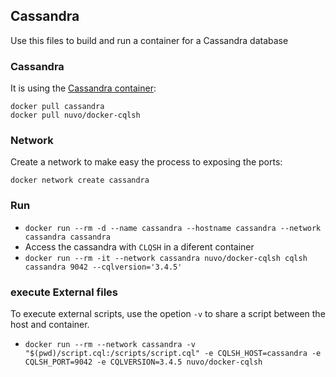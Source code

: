 ## Cassandra

  Use this files to build and run a container for a Cassandra database

### Cassandra
  It is using the [Cassandra container](https://hub.docker.com/_/cassandra/):

  ```
  docker pull cassandra
  docker pull nuvo/docker-cqlsh
  ```
  
### Network
  Create a network to make easy the process to exposing the ports:

  ```
  docker network create cassandra
  ```
  
### Run

  - `docker run --rm -d --name cassandra --hostname cassandra --network cassandra cassandra`
  - Access the cassandra with `CLQSH` in a diferent container
  - `docker run --rm -it --network cassandra nuvo/docker-cqlsh cqlsh cassandra 9042 --cqlversion='3.4.5'`

### execute External files
  To execute external scripts, use the opetion `-v` to share a script between the host and container.
  - `docker run --rm --network cassandra -v "$(pwd)/script.cql:/scripts/script.cql" -e CQLSH_HOST=cassandra -e CQLSH_PORT=9042 -e CQLVERSION=3.4.5 nuvo/docker-cqlsh`
  



